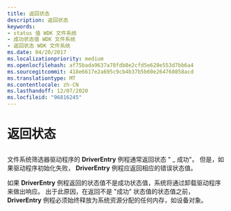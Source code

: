 ```yaml
---
title: 返回状态
description: 返回状态
keywords:
- status 值 WDK 文件系统
- 成功状态值 WDK 文件系统
- 返回状态 WDK 文件系统
ms.date: 04/20/2017
ms.localizationpriority: medium
ms.openlocfilehash: af75bada9637a78fdb8e2cfd5e620e553d7bb6a4
ms.sourcegitcommit: 418e6617e2a695c9cb4b37b5b60e264760858acd
ms.translationtype: MT
ms.contentlocale: zh-CN
ms.lasthandoff: 12/07/2020
ms.locfileid: "96816245"
---
```

# <a name="returning-status"></a>返回状态


## <span id="ddk_returning_status_if"></span><span id="DDK_RETURNING_STATUS_IF"></span>


文件系统筛选器驱动程序的 **DriverEntry** 例程通常返回状态 " \_ 成功"。 但是，如果驱动程序初始化失败， **DriverEntry** 例程应返回相应的错误状态值。

如果 **DriverEntry** 例程返回的状态值不是成功状态值，系统将通过卸载驱动程序来做出响应。 出于此原因，在返回不是 "成功" 状态值的状态值之前， **DriverEntry** 例程必须始终释放为系统资源分配的任何内存，如设备对象。

 

 




